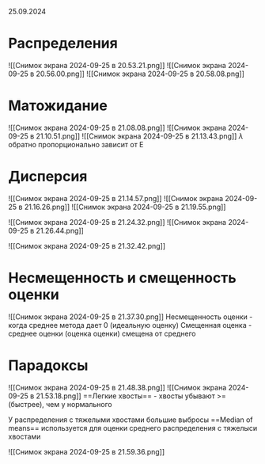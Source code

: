 25.09.2024

# Распределения
![[Снимок экрана 2024-09-25 в 20.53.21.png]]
![[Снимок экрана 2024-09-25 в 20.56.00.png]]
![[Снимок экрана 2024-09-25 в 20.58.08.png]]

# Матожидание
![[Снимок экрана 2024-09-25 в 21.08.08.png]]
![[Снимок экрана 2024-09-25 в 21.10.51.png]]
![[Снимок экрана 2024-09-25 в 21.13.43.png]]
$\lambda$ обратно пропорционально зависит от E

# Дисперсия
![[Снимок экрана 2024-09-25 в 21.14.57.png]]
![[Снимок экрана 2024-09-25 в 21.16.26.png]]
![[Снимок экрана 2024-09-25 в 21.19.55.png]]

![[Снимок экрана 2024-09-25 в 21.24.32.png]]
![[Снимок экрана 2024-09-25 в 21.26.44.png]]

![[Снимок экрана 2024-09-25 в 21.32.42.png]]
# Несмещенность и смещенность оценки
![[Снимок экрана 2024-09-25 в 21.37.30.png]]
Несмещенность оценки - когда среднее метода дает 0 (идеальную оценку)
Смещенная оценка - среднее оценки (оценка оценки) смещена от среднего
# Парадоксы
![[Снимок экрана 2024-09-25 в 21.48.38.png]]
![[Снимок экрана 2024-09-25 в 21.53.18.png]]
==Легкие хвосты== - хвосты убывают >= (быстрее), чем у нормального

У распределения с тяжелыми хвостами большие выбросы
==Median of means== используется для оценки среднего распределения с тяжелыси хвостами

![[Снимок экрана 2024-09-25 в 21.59.36.png]]
